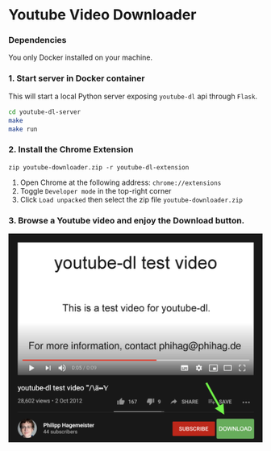 # Youtube Video Downloader

### Dependencies

You only Docker installed on your machine.

### 1. Start server in Docker container

This will start a local Python server exposing `youtube-dl` api through `Flask`.

```sh
cd youtube-dl-server
make
make run
```

### 2. Install the Chrome Extension

```
zip youtube-downloader.zip -r youtube-dl-extension
```

1. Open Chrome at the following address: `chrome://extensions`
2. Toggle `Developer mode` in the top-right corner
3. Click `Load unpacked` then select the zip file `youtube-downloader.zip`

### 3. Browse a Youtube video and enjoy the Download button.

![image](art/screenshot.png)
